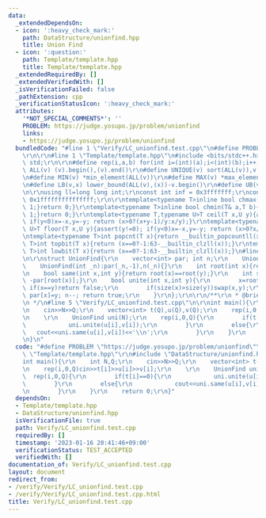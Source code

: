 ```yaml
---
data:
  _extendedDependsOn:
  - icon: ':heavy_check_mark:'
    path: DataStructure/unionfind.hpp
    title: Union Find
  - icon: ':question:'
    path: Template/template.hpp
    title: Template/template.hpp
  _extendedRequiredBy: []
  _extendedVerifiedWith: []
  _isVerificationFailed: false
  _pathExtension: cpp
  _verificationStatusIcon: ':heavy_check_mark:'
  attributes:
    '*NOT_SPECIAL_COMMENTS*': ''
    PROBLEM: https://judge.yosupo.jp/problem/unionfind
    links:
    - https://judge.yosupo.jp/problem/unionfind
  bundledCode: "#line 1 \"Verify/LC_unionfind.test.cpp\"\n#define PROBLEM \"https://judge.yosupo.jp/problem/unionfind\"\
    \r\n\r\n#line 1 \"Template/template.hpp\"\n#include <bits/stdc++.h>\r\nusing namespace\
    \ std;\r\n\r\n#define rep(i,a,b) for(int i=(int)(a);i<(int)(b);i++)\r\n#define\
    \ ALL(v) (v).begin(),(v).end()\r\n#define UNIQUE(v) sort(ALL(v)),v.erase(unique(ALL(v)),v.end())\r\
    \n#define MIN(v) *min_element(ALL(v))\r\n#define MAX(v) *max_element(ALL(v))\r\
    \n#define LB(v,x) lower_bound(ALL(v),(x))-v.begin()\r\n#define UB(v,x) upper_bound(ALL(v),(x))-v.begin()\r\
    \n\r\nusing ll=long long int;\r\nconst int inf = 0x3fffffff;\r\nconst ll INF =\
    \ 0x1fffffffffffffff;\r\n\r\ntemplate<typename T>inline bool chmax(T& a,T b){if(a<b){a=b;return\
    \ 1;}return 0;}\r\ntemplate<typename T>inline bool chmin(T& a,T b){if(a>b){a=b;return\
    \ 1;}return 0;}\r\ntemplate<typename T,typename U>T ceil(T x,U y){assert(y!=0);\
    \ if(y<0)x=-x,y=-y; return (x>0?(x+y-1)/y:x/y);}\r\ntemplate<typename T,typename\
    \ U>T floor(T x,U y){assert(y!=0); if(y<0)x=-x,y=-y; return (x>0?x/y:(x-y+1)/y);}\r\
    \ntemplate<typename T>int popcnt(T x){return __builtin_popcountll(x);}\r\ntemplate<typename\
    \ T>int topbit(T x){return (x==0?-1:63-__builtin_clzll(x));}\r\ntemplate<typename\
    \ T>int lowbit(T x){return (x==0?-1:63-__builtin_clzll(x));}\n#line 2 \"DataStructure/unionfind.hpp\"\
    \n\r\nstruct UnionFind{\r\n    vector<int> par; int n;\r\n    UnionFind(){}\r\n\
    \    UnionFind(int _n):par(_n,-1),n(_n){}\r\n    int root(int x){return par[x]<0?x:par[x]=root(par[x]);}\r\
    \n    bool same(int x,int y){return root(x)==root(y);}\r\n    int size(int x){return\
    \ -par[root(x)];}\r\n    bool unite(int x,int y){\r\n        x=root(x),y=root(y);\
    \ if(x==y)return false;\r\n        if(size(x)>size(y))swap(x,y);\r\n        par[y]+=par[x];\
    \ par[x]=y; n--; return true;\r\n    }\r\n};\r\n\r\n/**\r\n * @brief Union Find\r\
    \n */\n#line 5 \"Verify/LC_unionfind.test.cpp\"\n\r\nint main(){\r\n    int N,Q;\r\
    \n    cin>>N>>Q;\r\n    vector<int> t(Q),u(Q),v(Q);\r\n    rep(i,0,Q)cin>>t[i]>>u[i]>>v[i];\r\
    \n    \r\n    UnionFind uni(N);\r\n    rep(i,0,Q){\r\n        if(t[i]==0){\r\n\
    \            uni.unite(u[i],v[i]);\r\n        }\r\n        else{\r\n         \
    \   cout<<uni.same(u[i],v[i])<<'\\n';\r\n        }\r\n    }\r\n    return 0;\r\
    \n}\n"
  code: "#define PROBLEM \"https://judge.yosupo.jp/problem/unionfind\"\r\n\r\n#include\
    \ \"Template/template.hpp\"\r\n#include \"DataStructure/unionfind.hpp\"\r\n\r\n\
    int main(){\r\n    int N,Q;\r\n    cin>>N>>Q;\r\n    vector<int> t(Q),u(Q),v(Q);\r\
    \n    rep(i,0,Q)cin>>t[i]>>u[i]>>v[i];\r\n    \r\n    UnionFind uni(N);\r\n  \
    \  rep(i,0,Q){\r\n        if(t[i]==0){\r\n            uni.unite(u[i],v[i]);\r\n\
    \        }\r\n        else{\r\n            cout<<uni.same(u[i],v[i])<<'\\n';\r\
    \n        }\r\n    }\r\n    return 0;\r\n}"
  dependsOn:
  - Template/template.hpp
  - DataStructure/unionfind.hpp
  isVerificationFile: true
  path: Verify/LC_unionfind.test.cpp
  requiredBy: []
  timestamp: '2023-01-16 20:41:46+09:00'
  verificationStatus: TEST_ACCEPTED
  verifiedWith: []
documentation_of: Verify/LC_unionfind.test.cpp
layout: document
redirect_from:
- /verify/Verify/LC_unionfind.test.cpp
- /verify/Verify/LC_unionfind.test.cpp.html
title: Verify/LC_unionfind.test.cpp
---
```

